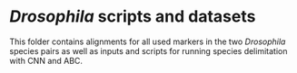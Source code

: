 # ***Drosophila* scripts and datasets**
This folder contains alignments for all used markers in the two *Drosophila* species pairs
as well as inputs and scripts for running species delimitation with CNN and ABC. 